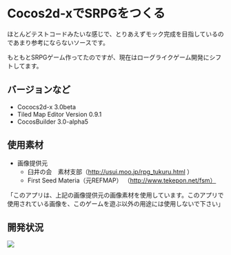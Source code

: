 # Cocos2d-xでSRPGをつくる

ほとんどテストコードみたいな感じで、とりあえずモック完成を目指しているのであまり参考にならないソースです。

もともとSRPGゲーム作ってたのですが、現在はローグライクゲーム開発にシフトしてます。

## バージョンなど
- Cococs2d-x 3.0beta
- Tiled Map Editor Version 0.9.1
- CocosBuilder 3.0-alpha5

## 使用素材
- 画像提供元
  - 臼井の会　素材支部（http://usui.moo.jp/rpg_tukuru.html ）
  - First Seed Materia（元REFMAP） （http://www.tekepon.net/fsm）

「このアプリは、上記の画像提供元の画像素材を使用しています。このアプリで使用されている画像を、このゲームを遊ぶ以外の用途には使用しないで下さい」

## 開発状況

![](https://raw.github.com/kyokomi/Cocos2dxSRPGQuest/master/work/screen_captiue_20140118.png)

 